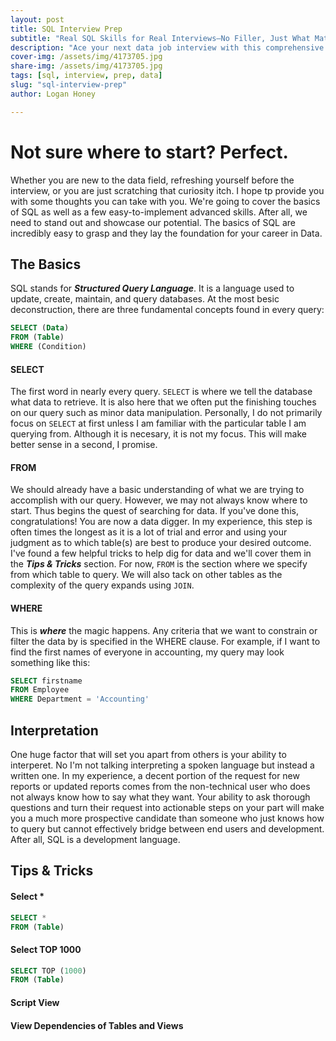 ```yaml
---
layout: post
title: SQL Interview Prep
subtitle: "Real SQL Skills for Real Interviews—No Filler, Just What Matters"
description: "Ace your next data job interview with this comprehensive SQL prep guide—covering real-world questions, efficient query patterns, joins, subqueries, and optimization tips."
cover-img: /assets/img/4173705.jpg
share-img: /assets/img/4173705.jpg
tags: [sql, interview, prep, data]
slug: "sql-interview-prep"
author: Logan Honey

---
```

# Not sure where to start? Perfect.
Whether you are new to the data field, refreshing yourself before the interview, or you are just scratching that curiosity itch. I hope tp provide you with some thoughts you can take with you. We're going to cover the basics of SQL as well as a few easy-to-implement advanced skills. After all, we need to stand out and showcase our potential. The basics of SQL are incredibly easy to grasp and they lay the foundation for your career in Data. 

## The Basics
SQL stands for **_Structured Query Language_**. It is a language used to update, create, maintain, and query databases. At the most besic deconstruction, there are three fundamental concepts found in every query:

```sql
SELECT (Data)
FROM (Table)
WHERE (Condition)
```
#### SELECT
The first word in nearly every query. `SELECT` is where we tell the database what data to retrieve. It is also here that we often put the finishing touches on our query such as minor data manipulation. Personally, I do not primarily focus on `SELECT` at first unless I am familiar with the particular table I am querying from. Although it is necesary, it is not my focus. This will make better sense in a second, I promise.

#### FROM
We should already have a basic understanding of what we are trying to accomplish with our query. However, we may not always know where to start. Thus begins the quest of searching for data. If you've done this, congratulations! You are now a data digger. In my experience, this step is often times the longest as it is a lot of trial and error and using your judgment as to which table(s) are best to produce your desired outcome. I've found a few helpful tricks to help dig for data and we'll cover them in the **_Tips & Tricks_** section. For now, `FROM` is the section where we specify from which table to query. We will also tack on other tables as the complexity of the query expands using `JOIN`.

#### WHERE
This is **_where_** the magic happens. Any criteria that we want to constrain or filter the data by is specified in the WHERE clause. For example, if I want to find the first names of everyone in accounting, my query may look something like this:
```sql
SELECT firstname
FROM Employee
WHERE Department = 'Accounting'
```

## Interpretation
One huge factor that will set you apart from others is your ability to interperet. No I'm not talking interpreting a spoken language but instead a written one. In my experience, a decent portion of the request for new reports or updated reports comes from the non-technical user who does not always know how to say what they want. Your ability to ask thorough questions and turn their request into actionable steps on your part will make you a much more prospective candidate than someone who just knows how to query but cannot effectively bridge between end users and development. After all, SQL is a development language.
## Tips & Tricks

#### Select *
```sql
SELECT *
FROM (Table)
```
#### Select TOP 1000
```sql
SELECT TOP (1000)
FROM (Table)
```
#### Script View

#### View Dependencies of Tables and Views
